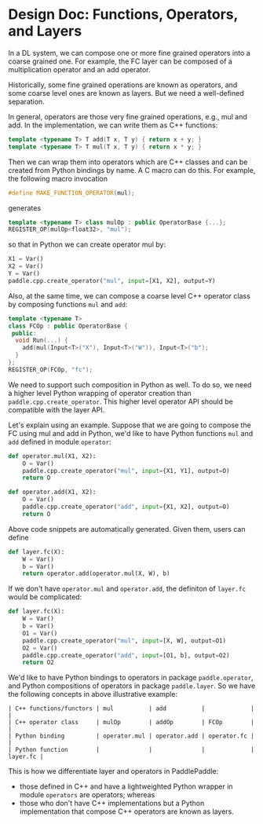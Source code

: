 # Design Doc: Functions, Operators, and Layers

In a DL system, we can compose one or more fine grained operators into a coarse grained one.  For example, the FC layer can be composed of a multiplication operator and an add operator.

Historically, some fine grained operations are known as operators, and some coarse level ones are known as layers.  But we need a well-defined separation.

In general, operators are those very fine grained operations, e.g., mul and add. In the implementation, we can write them as C++ functions:

```c++
template <typename T> T add(T x, T y) { return x + y; }
template <typename T> T mul(T x, T y) { return x * y; }
```

Then we can wrap them into operators which are C++ classes and can be created from Python bindings by name.  A C macro can do this. For example, the following macro invocation

```c++
#define MAKE_FUNCTION_OPERATOR(mul);
```

generates

```c++
template <typename T> class mulOp : public OperatorBase {...};
REGISTER_OP(mulOp<float32>, "mul");
```

so that in Python we can create operator mul by:

```python
X1 = Var()
X2 = Var()
Y = Var()
paddle.cpp.create_operator("mul", input=[X1, X2], output=Y)
```

Also, at the same time, we can compose a coarse level C++ operator class by composing functions `mul` and `add`:

```c++
template <typename T>
class FCOp : public OperatorBase {
 public:
  void Run(...) {
    add(mul(Input<T>("X"), Input<T>("W")), Input<T>("b");
  }
};
REGISTER_OP(FCOp, "fc");
```

We need to support such composition in Python as well.  To do so, we need a higher level Python wrapping of operator creation than `paddle.cpp.create_operator`.  This higher level operator API should be compatible with the layer API.

Let's explain using an example.  Suppose that we are going to compose the FC using mul and add in Python, we'd like to have Python functions `mul` and `add` defined in module `operator`:

```python
def operator.mul(X1, X2):
    O = Var()
    paddle.cpp.create_operator("mul", input={X1, Y1], output=O)
    return O

def operator.add(X1, X2):
    O = Var()
    paddle.cpp.create_operator("add", input={X1, X2], output=O)
    return O
```

Above code snippets are automatically generated.  Given them, users can define

```python
def layer.fc(X):
    W = Var()
    b = Var()
    return operator.add(operator.mul(X, W), b)
```

If we don't have `operator.mul` and `operator.add`, the definiton of `layer.fc` would be complicated:

```python
def layer.fc(X):
    W = Var()
    b = Var()
    O1 = Var()
    paddle.cpp.create_operator("mul", input=[X, W], output=O1)
    O2 = Var()
    paddle.cpp.create_operator("add", input=[O1, b], output=O2)
    return O2
```

We'd like to have Python bindings to operators in package `paddle.operator`, and Python compositions of operators in package `paddle.layer`.  So we have the following concepts in above illustrative example:

```
| C++ functions/functors | mul          | add          |             |          |
| C++ operator class     | mulOp        | addOp        | FCOp        |          |
| Python binding         | operator.mul | operator.add | operator.fc |          |
| Python function        |              |              |             | layer.fc |
```

This is how we differentiate layer and operators in PaddlePaddle:

- those defined in C++ and have a lightweighted Python wrapper in module `operators` are operators; whereas
- those who don't have C++ implementations but a Python implementation that compose C++ operators are known as layers.
